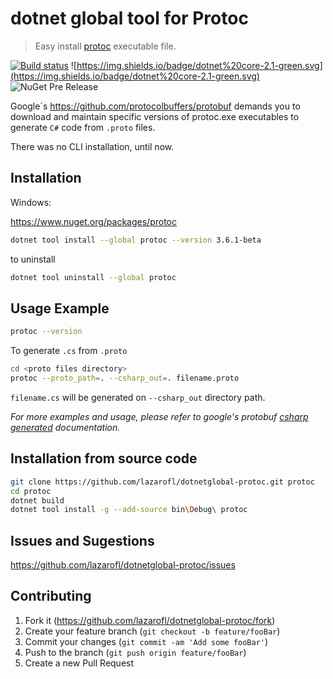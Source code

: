 # dotnet global tool for Protoc

> Easy install [protoc](https://github.com/protocolbuffers/protobuf) executable file.

[![Build status](https://dev.azure.com/lazarofl/dotnetglobal-protoc/_apis/build/status/dotnetglobal-protoc-ASP.NET%20Core-CI)](https://dev.azure.com/lazarofl/dotnetglobal-protoc/_build/latest?definitionId=-1) ![https://img.shields.io/badge/dotnet%20core-2.1-green.svg](https://img.shields.io/badge/dotnet%20core-2.1-green.svg) ![NuGet Pre Release](https://img.shields.io/nuget/vpre/protoc.svg)

Google´s https://github.com/protocolbuffers/protobuf demands you to download and maintain specific versions of protoc.exe executables to generate `C#` code from `.proto` files.

There was no CLI installation, until now.

## Installation

Windows:

https://www.nuget.org/packages/protoc

```sh
dotnet tool install --global protoc --version 3.6.1-beta
```

to uninstall

```sh
dotnet tool uninstall --global protoc
```

## Usage Example

```sh
protoc --version
```

To generate `.cs` from `.proto`

```sh
cd <proto files directory>
protoc --proto_path=. --csharp_out=. filename.proto
```

`filename.cs` will be generated on `--csharp_out` directory path.

_For more examples and usage, please refer to google's protobuf [csharp generated](https://developers.google.com/protocol-buffers/docs/reference/csharp-generated) documentation._

## Installation from source code

```sh
git clone https://github.com/lazarofl/dotnetglobal-protoc.git protoc
cd protoc
dotnet build
dotnet tool install -g --add-source bin\Debug\ protoc
```

## Issues and Sugestions

<https://github.com/lazarofl/dotnetglobal-protoc/issues>

## Contributing

1. Fork it (<https://github.com/lazarofl/dotnetglobal-protoc/fork>)
2. Create your feature branch (`git checkout -b feature/fooBar`)
3. Commit your changes (`git commit -am 'Add some fooBar'`)
4. Push to the branch (`git push origin feature/fooBar`)
5. Create a new Pull Request
